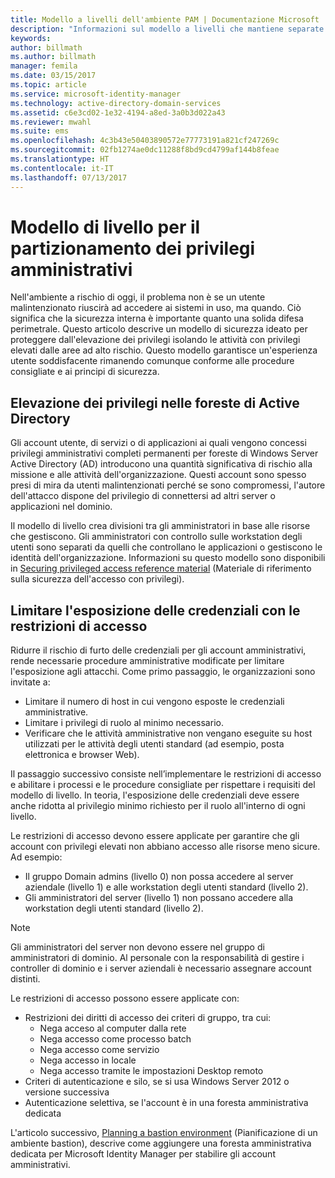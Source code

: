 ```yaml
---
title: Modello a livelli dell'ambiente PAM | Documentazione Microsoft
description: "Informazioni sul modello a livelli che mantiene separate le diverse parti del sistema in base alla vulnerabilità al rischio."
keywords: 
author: billmath
ms.author: billmath
manager: femila
ms.date: 03/15/2017
ms.topic: article
ms.service: microsoft-identity-manager
ms.technology: active-directory-domain-services
ms.assetid: c6e3cd02-1e32-4194-a8ed-3a0b3d022a43
ms.reviewer: mwahl
ms.suite: ems
ms.openlocfilehash: 4c3b43e50403890572e77773191a821cf247269c
ms.sourcegitcommit: 02fb1274ae0dc11288f8bd9cd4799af144b8feae
ms.translationtype: HT
ms.contentlocale: it-IT
ms.lasthandoff: 07/13/2017
---
```

# Modello di livello per il partizionamento dei privilegi amministrativi
<a id="tier-model-for-partitioning-administrative-privileges" class="xliff"></a>

Nell'ambiente a rischio di oggi, il problema non è se un utente malintenzionato riuscirà ad accedere ai sistemi in uso, ma quando. Ciò significa che la sicurezza interna è importante quanto una solida difesa perimetrale. Questo articolo descrive un modello di sicurezza ideato per proteggere dall'elevazione dei privilegi isolando le attività con privilegi elevati dalle aree ad alto rischio. Questo modello garantisce un'esperienza utente soddisfacente rimanendo comunque conforme alle procedure consigliate e ai principi di sicurezza.

## Elevazione dei privilegi nelle foreste di Active Directory
<a id="elevation-of-privilege-in-active-directory-forests" class="xliff"></a>

Gli account utente, di servizi o di applicazioni ai quali vengono concessi privilegi amministrativi completi permanenti per foreste di Windows Server Active Directory (AD) introducono una quantità significativa di rischio alla missione e alle attività dell'organizzazione. Questi account sono spesso presi di mira da utenti malintenzionati perché se sono compromessi, l'autore dell'attacco dispone del privilegio di connettersi ad altri server o applicazioni nel dominio.

Il modello di livello crea divisioni tra gli amministratori in base alle risorse che gestiscono. Gli amministratori con controllo sulle workstation degli utenti sono separati da quelli che controllano le applicazioni o gestiscono le identità dell'organizzazione. Informazioni su questo modello sono disponibili in [Securing privileged access reference material](http://aka.ms/tiermodel) (Materiale di riferimento sulla sicurezza dell'accesso con privilegi).

## Limitare l'esposizione delle credenziali con le restrizioni di accesso
<a id="restricting-credential-exposure-with-logon-restrictions" class="xliff"></a>

Ridurre il rischio di furto delle credenziali per gli account amministrativi, rende necessarie procedure amministrative modificate per limitare l'esposizione agli attacchi. Come primo passaggio, le organizzazioni sono invitate a:

- Limitare il numero di host in cui vengono esposte le credenziali amministrative.
- Limitare i privilegi di ruolo al minimo necessario.
- Verificare che le attività amministrative non vengano eseguite su host utilizzati per le attività degli utenti standard (ad esempio, posta elettronica e browser Web).

Il passaggio successivo consiste nell’implementare le restrizioni di accesso e abilitare i processi e le procedure consigliate per rispettare i requisiti del modello di livello. In teoria, l'esposizione delle credenziali deve essere anche ridotta al privilegio minimo richiesto per il ruolo all'interno di ogni livello.

Le restrizioni di accesso devono essere applicate per garantire che gli account con privilegi elevati non abbiano accesso alle risorse meno sicure. Ad esempio:

- Il gruppo Domain admins (livello 0) non possa accedere al server aziendale (livello 1) e alle workstation degli utenti standard (livello 2).
- Gli amministratori del server (livello 1) non possano accedere alla workstation degli utenti standard (livello 2).

>[!NOTE]
> Gli amministratori del server non devono essere nel gruppo di amministratori di dominio. Al personale con la responsabilità di gestire i controller di dominio e i server aziendali è necessario assegnare account distinti.

Le restrizioni di accesso possono essere applicate con:

- Restrizioni dei diritti di accesso dei criteri di gruppo, tra cui:  
    - Nega acceso al computer dalla rete  
    - Nega accesso come processo batch  
    - Nega accesso come servizio  
    - Nega accesso in locale  
    - Nega accesso tramite le impostazioni Desktop remoto  
- Criteri di autenticazione e silo, se si usa Windows Server 2012 o versione successiva
- Autenticazione selettiva, se l'account è in una foresta amministrativa dedicata

L'articolo successivo, [Planning a bastion environment](planning-bastion-environment.md) (Pianificazione di un ambiente bastion), descrive come aggiungere una foresta amministrativa dedicata per Microsoft Identity Manager per stabilire gli account amministrativi.
